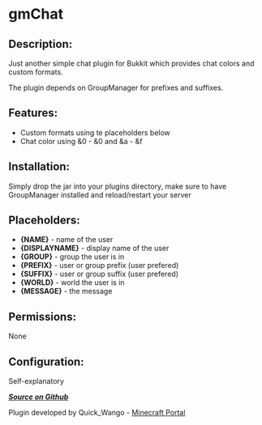 gmChat
======

Description:
------------
Just another simple chat plugin for Bukkit which provides chat colors and custom formats.

The plugin depends on GroupManager for prefixes and suffixes.

Features:
---------
- Custom formats using te placeholders below
- Chat color using &0 - &0 and &a - &f

Installation:
-------------
Simply drop the jar into your plugins directory, make sure to have GroupManager installed and reload/restart your server

Placeholders:
-------------
- **{NAME}** - name of the user
- **{DISPLAYNAME}** - display name of the user
- **{GROUP}** - group the user is in
- **{PREFIX}** - user or group prefix (user prefered)
- **{SUFFIX}** - user or group suffix (user prefered)
- **{WORLD}** - world the user is in
- **{MESSAGE}** - the message

Permissions:
------------
None

Configuration:
--------------
Self-explanatory

***[Source on Github](https://github.com/quickwango/gmChat)***

Plugin developed by Quick_Wango - [Minecraft Portal](http://mc-portal.de)